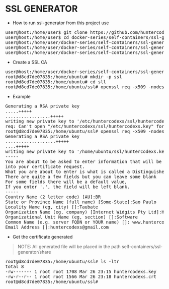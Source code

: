 # SSL GENERATOR

- How to run ssl-generator from this project use

<pre>
user@host:/home/user$ git clone https://github.com/huntercodexs/docker-series.git .
user@host:/home/user$ cd docker-series/self-containers/ssl-generator
user@host:/home/user/docker-series/self-containers/ssl-generator$ docker network create open_network
user@host:/home/user/docker-series/self-containers/ssl-generator$ docker-compose up --build
user@host:/home/user/docker-series/self-containers/ssl-generator$ docker-compose start
</pre>

- Create a SSL CA

<pre>
user@host:/home/user/docker-series/self-containers/ssl-generator$ docker exec -it ssl-generator /bin/bash
root@d8cd7de07835:/home/ubuntu# mkdir -p ssl
root@d8cd7de07835:/home/ubuntu# cd sll
root@d8cd7de07835:/home/ubuntu/ssl# openssl req -x509 -nodes -days 365 -newkey rsa:2048 -keyout /home/ubuntu/ssl/huntercodexs.key -out /home/ubuntu/ssl/huntercodexs.crt
</pre>

- Example

<pre>
Generating a RSA private key
.....+++++
.................+++++
writing new private key to '/etc/huntercodexs/ssl/huntercodexs.key'
req: Can't open "/etc/huntercodexs/ssl/huntercodexs.key" for writing, No such file or directory
root@d8cd7de07835:/home/ubuntu/ssl# openssl req -x509 -nodes -days 365 -newkey rsa:2048 -keyout /home/ubuntu/ssl/huntercodexs.key -out /home/ubuntu/ssl/huntercodexs.crt
Generating a RSA private key
...................+++++
....+++++
writing new private key to '/home/ubuntu/ssl/huntercodexs.key'
-----
You are about to be asked to enter information that will be incorporated
into your certificate request.
What you are about to enter is what is called a Distinguished Name or a DN.
There are quite a few fields but you can leave some blank
For some fields there will be a default value,
If you enter '.', the field will be left blank.
-----
Country Name (2 letter code) [AU]:BR
State or Province Name (full name) [Some-State]:Sao Paulo
Locality Name (eg, city) []:Taubate
Organization Name (eg, company) [Internet Widgits Pty Ltd]:Huntercodexs
Organizational Unit Name (eg, section) []:Software 
Common Name (e.g. server FQDN or YOUR name) []: www.huntercodexs.com
Email Address []:huntercodexs@gmail.com
</pre>

- Get the certificate generated

> NOTE: All generated file will be placed in the path self-containers/ssl-generator/share

<pre>
root@d8cd7de07835:/home/ubuntu/ssl# ls -ltr
total 8
-rw------- 1 root root 1708 Mar 26 23:15 huntercodexs.key
-rw-r--r-- 1 root root 1566 Mar 26 23:18 huntercodexs.crt
root@d8cd7de07835:/home/ubuntu/ssl#
</pre>

